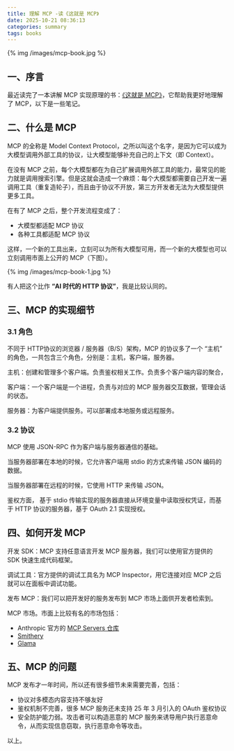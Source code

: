 ```yaml
---
title: 理解 MCP -读《这就是 MCP》
date: 2025-10-21 08:36:13
categories: summary
tags: books
---
```


{% img /images/mcp-book.jpg %}

## 一、序言

最近读完了一本讲解 MCP 实现原理的书：[《这就是 MCP》](https://book.douban.com/subject/37441660/)，它帮助我更好地理解了 MCP，以下是一些笔记。

## 二、什么是 MCP

MCP 的全称是 Model Context Protocol，之所以叫这个名字，是因为它可以成为大模型调用外部工具的协议，让大模型能够补充自己的上下文（即 Context）。

在没有 MCP 之前，每个大模型都在为自己扩展调用外部工具的能力，最常见的能力就是调用搜索引擎。但是这就会造成一个麻烦：每个大模型都需要自己开发一遍调用工具（重复造轮子），而且由于协议不开放，第三方开发者无法为大模型提供更多工具。

在有了 MCP 之后，整个开发流程变成了：

 - 大模型都适配 MCP 协议
 - 各种工具都适配 MCP 协议

这样，一个新的工具出来，立刻可以为所有大模型可用，而一个新的大模型也可以立刻调用市面上公开的 MCP（下图）。

{% img /images/mcp-book-1.jpg %}


有人把这个比作 **“AI 时代的 HTTP 协议”**，我是比较认同的。

## 三、MCP 的实现细节

### 3.1 角色

不同于 HTTP协议的浏览器 / 服务器（B/S）架构，MCP 的协议多了一个 “主机” 的角色，一共包含三个角色，分别是：主机，客户端，服务器。

主机：创建和管理多个客户端。负责鉴权相关工作。负责多个客户端内容的聚合，

客户端：一个客户端是一个进程，负责与对应的 MCP 服务器交互数据，管理会话的状态。

服务器：为客户端提供服务。可以部署成本地服务或远程服务。

### 3.2 协议

MCP 使用 JSON-RPC 作为客户端与服务器通信的基础。

当服务器部署在本地的时候，它允许客户端用 stdio 的方式来传输 JSON 编码的数据。

当服务器部署在远程的时候，它使用 HTTP 来传输 JSON。

鉴权方面， 基于 stdio 传输实现的服务器直接从环境变量中读取授权凭证，而基于 HTTP 协议的服务器，基于 OAuth 2.1 实现授权。

## 四、如何开发 MCP

开发 SDK：MCP 支持任意语言开发 MCP 服务器，我们可以使用官方提供的 SDK 快速生成代码框架。

调试工具：官方提供的调试工具名为 MCP Inspector，用它连接对应 MCP 之后就可以在面板中调试功能。

发布 MCP：我们可以把开发好的服务发布到 MCP 市场上面供开发者检索到。

MCP 市场。市面上比较有名的市场包括：

 - Anthropic 官方的 [MCP Servers 仓库](https://github.com/modelcontextprotocol/servers)
 - [Smithery](https://smithery.ai)
 - [Glama](https://glama.ai)

## 五、MCP 的问题

MCP 发布才一年时间，所以还有很多细节未来需要完善，包括：

 - 协议对多模态内容支持不够友好
 - 鉴权机制不完善，很多 MCP 服务还未支持 25 年 3 月引入的 OAuth 鉴权协议
 - 安全防护能力弱。攻击者可以构造恶意的 MCP 服务来诱导用户执行恶意命令，从而实现信息窃取，执行恶意命令等攻击。

以上。